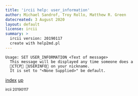 ```yaml
---
title: 'ircii help: user_information'
author: Michael Sandrof, Troy Rollo, Matthew R. Green
datecreated: 3 August 2020
layout: default
license: ircii
summary: >
  ircii version: 20190117
  create with help2md.pl
---
```

```
Usage: SET USER_INFORMATION <Text of message>
  This message will be displayed any time someone does a
  CTCP USERINFO on your nickname.
  It is set to "<None Supplied>" be default.
```

[index](index.html)
[up](..)

<small> ircii 20190117 </small>
